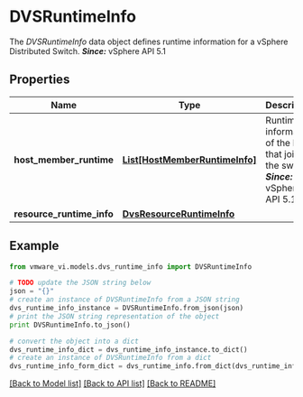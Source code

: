 # DVSRuntimeInfo

The *DVSRuntimeInfo* data object defines runtime information for a vSphere Distributed Switch.  ***Since:*** vSphere API 5.1 

## Properties
Name | Type | Description | Notes
------------ | ------------- | ------------- | -------------
**host_member_runtime** | [**List[HostMemberRuntimeInfo]**](HostMemberRuntimeInfo.md) | Runtime information of the hosts that joined the switch.  ***Since:*** vSphere API 5.1  | [optional] 
**resource_runtime_info** | [**DvsResourceRuntimeInfo**](DvsResourceRuntimeInfo.md) |  | [optional] 

## Example

```python
from vmware_vi.models.dvs_runtime_info import DVSRuntimeInfo

# TODO update the JSON string below
json = "{}"
# create an instance of DVSRuntimeInfo from a JSON string
dvs_runtime_info_instance = DVSRuntimeInfo.from_json(json)
# print the JSON string representation of the object
print DVSRuntimeInfo.to_json()

# convert the object into a dict
dvs_runtime_info_dict = dvs_runtime_info_instance.to_dict()
# create an instance of DVSRuntimeInfo from a dict
dvs_runtime_info_form_dict = dvs_runtime_info.from_dict(dvs_runtime_info_dict)
```
[[Back to Model list]](../README.md#documentation-for-models) [[Back to API list]](../README.md#documentation-for-api-endpoints) [[Back to README]](../README.md)


